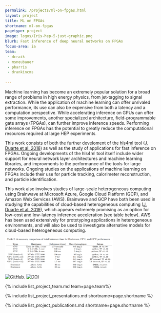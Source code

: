 ```yaml
---
permalink: /projects/ml-on-fpgas.html
layout: project
title: ML on FPGAs
shortname: ml-on-fpgas
pagetype: project
image: logos/Iris-hep-5-just-graphic.png
blurb: Fast inference of deep neural networks on FPGAs
focus-area: ia
team:
 - dcraik
 - msneubauer
 - pharris
 - drankincms

---
```


Machine learning has become an extremely popular solution for a broad range of problems in high energy physics, from jet-tagging to signal extraction.
While the application of machine learning can offer unrivaled performance, its use can also be expensive from both a latency and a computation perspective.
While accelerating inference on GPUs can offer some improvements, another specialized architecture, field-programmable gate arrays (FPGAs), can further improve inference speeds.
Performing inference on FPGAs has the potential to greatly reduce the computational resources required at large HEP experiments.

This work consists of both the further develoment of the [hls4ml](https://hls-fpga-machine-learning.github.io/hls4ml/) tool ([J. Duarte et al. 2018](https://arxiv.org/abs/1804.06913)) as well as the study of applications for fast inference on FPGAs.
Ongoing developments of the hls4ml tool itself include wider support for neural network layer architectures and machine learning libraries, and improvments to the performance of the tools for large networks.
Ongoing studies on the applications of machine learning on FPGAs include their use for particle tracking, calorimeter reconstruction, and particle identification. 

This work also involves studies of large-scale heterogeneous computing using Brainwave at Microsoft Azure, Google Cloud Platform (GCP), and Amazon Web Services (AWS).
Brainwave and GCP have both been used in studying the capabilities of cloud-based heterogeneous computing ([J. Duarte et al. 2019](https://arxiv.org/abs/1904.08986)), which appears extremely promising as an option for low-cost and low-latency inference acceleration (see table below).
AWS has been used extensively for prototyping applications in heterogeneous environments, and will also be used to investigate alternative models for cloud-based heterogeneous computing.

<img src="/assets/images/sonic_summary_table.png" width="70%" alt="SONIC summary table" />


[![GitHub](https://img.shields.io/badge/GitHub-555555.svg)](https://github.com/hls-fpga-machine-learning/hls4ml). 
[![DOI](https://zenodo.org/badge/doi/10.5281/zenodo.1204445.svg)](https://zenodo.org/badge/latestdoi/108329371) 

{% include list_project_team.md team=page.team%}

{% include list_project_presentations.md shortname=page.shortname %}

{% include list_project_publications.md shortname=page.shortname %}
